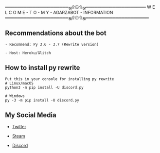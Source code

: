 ═════════════════════ஜ۩۞۩ஜ════════════════════
W E L C O M E - T O - M Y - AGARZABOT - INFORMATION
═════════════════════ஜ۩۞۩ஜ═════════════════════

## Recommendations about the bot
```
- Recommend: Py 3.6 - 3.7 (Rewrite version)

- Host: Heroku/Glitch 
```

## How to install py rewrite 
``` 
Put this in your console for installing py rewrite
# Linux/macOS
python3 -m pip install -U discord.py

# Windows
py -3 -m pip install -U discord.py
```


## My Social Media

- [Twitter](https://twitter.com/adrian_bhx)

- [Steam](https://steamcommunity.com/id/ccsslover)

- [Discord](https://discord.bio/p/poundscoin)
